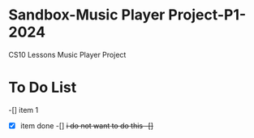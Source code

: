 # Sandbox-Music Player Project-P1-2024
CS10 Lessons Music Player Project

# To Do List
-[] item 1
-[x] item done
-[] <del> i do not want to do this
-[]
